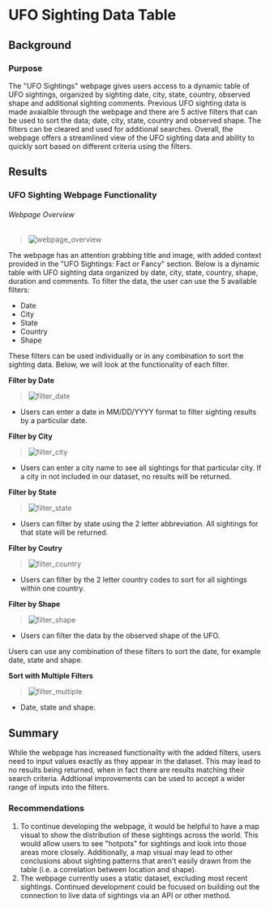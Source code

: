 # UFO Sighting Data Table

## Background

### Purpose

The "UFO Sightings" webpage gives users access to a dynamic table of UFO sightings, organized by sighting date, city, state, country, observed shape and additional sighting comments. Previous UFO sighting data is made avaialble through the webpage and there are 5 active filters that can be used to sort the data; date, city, state, country and observed shape. The filters can be cleared and used for additional searches. Overall, the webpage offers a streamlined view of the UFO sighting data and ability to quickly sort based on different criteria using the filters. 

## Results

### UFO Sighting Webpage Functionality

###### Webpage Overview
>![webpage_overview](https://user-images.githubusercontent.com/77405273/115153254-cdb18a80-a029-11eb-85d6-226936c986dc.png)

The webpage has an attention grabbing title and image, with added context provided in the "UFO Sightings: Fact or Fancy" section. Below is a dynamic table with UFO sighting data organized by date, city, state, country, shape, duration and comments. To filter the data, the user can use the 5 available filters:
- Date
- City
- State
- Country
- Shape

These filters can be used individually or in any combination to sort the sighting data. Below, we will look at the functionality of each filter.

__Filter by Date__
>![filter_date](https://user-images.githubusercontent.com/77405273/115153248-c5594f80-a029-11eb-89de-77e9fc36e2b6.png)
- Users can enter a date in MM/DD/YYYY format to filter sighting results by a particular date. 

__Filter by City__
>![filter_city](https://user-images.githubusercontent.com/77405273/115153224-afe42580-a029-11eb-83de-28c440c11bfc.png)
- Users can enter a city name to see all sightings for that particular city. If a city in not included in our dataset, no results will be returned. 

__Filter by State__
>![filter_state](https://user-images.githubusercontent.com/77405273/115153232-b377ac80-a029-11eb-9355-2f7ad0e26c0f.png)
- Users can filter by state using the 2 letter abbreviation. All sightings for that state will be returned. 

__Filter by Coutry__
>![filter_country](https://user-images.githubusercontent.com/77405273/115153237-b83c6080-a029-11eb-9af1-3d8ed37cfbfd.png)
- Users can filter by the 2 letter country codes to sort for all sightings within one country.

__Filter by Shape__
>![filter_shape](https://user-images.githubusercontent.com/77405273/115153242-bbcfe780-a029-11eb-80c1-7dd264ae1f1e.png)
- Users can filter the data by the observed shape of the UFO.

Users can use any combination of these filters to sort the date, for example date, state and shape. 

__Sort with Multiple Filters__
>![filter_multiple](https://user-images.githubusercontent.com/77405273/115153245-be324180-a029-11eb-88f1-9a67714bc44d.png)
- Date, state and shape.


## Summary

While the webpage has increased functionailty with the added filters, users need to input values exactly as they appear in the dataset. This may lead to no results being returned, when in fact there are results matching their search criteria. Addtional improvements can be used to accept a wider range of inputs into the filters. 

### Recommendations

1. To continue developing the webpage, it would be helpful to have a map visual to show the distribution of these sightings across the world. This would allow users to see "hotpots" for sightings and look into those areas more closely. Additionally, a map visual may lead to other conclusions about sighting patterns that aren't easily drawn from the table (i.e. a correlation between location and shape). 
2. The webpage currently uses a static dataset, excluding most recent sightings. Continued development could be focused on building out the connection to live data of sightings via an API or other method. 

